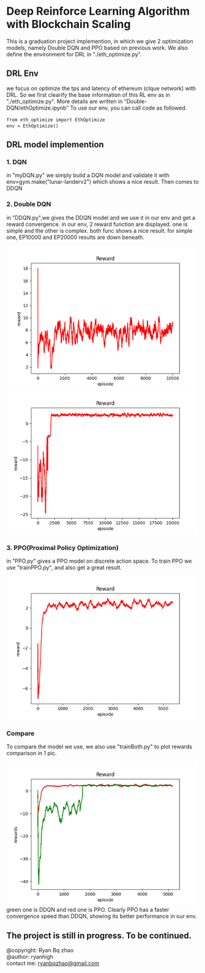 # Deep Reinforce Learning Algorithm with Blockchain Scaling
This is a graduation project implemention, in which we give 2 optimization models, namely Double DQN and PPO based on previous work. We also define the environment for DRL in "./eth_optimize.py".
## DRL Env
we focus on optimize the tps and latency of ethereum (clque network) with DRL. So we first clearify the base information of this RL env as in "./eth_optimize.py".
More details are written in "Double-DQN/ethOptimize.ipynb"
To use our env, you can call code as followed.
```
from eth_optimize import EthOptimize
env = EthOptimize()
```
## DRL model implemention
### 1. DQN
in "myDQN.py" we simply build a DQN model and validate it with env=gym.make("lunar-landerv2") which shows a nice result. Then comes to DDQN
### 2. Double DQN
in "DDQN.py",we gives the DDQN model and we use it in our env and get a reward convergence.
in our env, 2 reward function are displayed. one is simple and the other is complex. both func shows a nice result.
for simple one, EP10000 and EP20000 results are down beneath.  

<div align=center><img src="./test/EP10000avg_reward.png" width="500"></div> 
<div></div>
<div align=center><img src="./test2/EP20000avg_reward.png" width="500"></div>  

### 3. PPO(Proximal Policy Optimization)
in "PPO.py" gives a PPO model on discrete action space. To train PPO we use "trainPPO.py", and also get a great result.

<div align=center><img src="./PPO/EP10000avg_reward.png" width="500"></div> 

### Compare
To compare the model we use, we also use "trainBoth.py" to plot rewards comparison in 1 pic.
<div align=center><img src="./validate/avg_reward.png" width="500"></div> 
green one is DDQN and red one is PPO. Clearly PPO has a faster convergence speed than DDQN, showing its better performance in our env.

## The project is still in progress. To be continued.
@copyright: Ryan Bq zhao  
@author: ryanhigh  
contact me: ryanbqzhao@gmail.com
